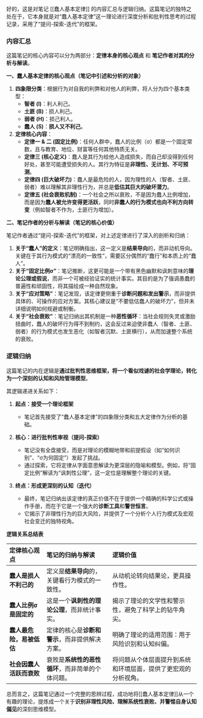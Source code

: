 好的，这是对笔记 [[蠢人基本定律]] 的内容汇总与逻辑归纳。这篇笔记的独特之处在于，它本身就是对“蠢人基本定律”这一理论进行深度分析和批判性思考的过程记录，采用了“提问-探索-迭代”的框架。

### 内容汇总

这篇笔记的核心内容可以分为两部分：**定律本身的核心观点** 和 **笔记作者对其的分析与解读**。

**一、蠢人基本定律的核心观点（笔记中引述和分析的对象）**

1.  **四象限分类**：根据行为对自我的利弊和对他人的利弊，将人分为四个基本类型：
    *   **智者 (I)**：利人利己。
    *   **土匪 (B)**：损人利己。
    *   **弱者 (H)**：损己利人。
    *   **蠢人 (S)**：**损人又不利己**。
2.  **定律核心内容**：
    *   **定律一 & 二 (固定比例)**：任何人群中，蠢人的比例（σ）都是一个固定常数，且与教育、地位、财富等任何其他特质无关。
    *   **定律三 (核心定义)**：蠢人是其行为给他人造成损失，而自己却没得到任何好处，甚至可能遭受损失的人。其行为特征是**非理性、无计划、不可预测**。
    *   **定律四 (巨大破坏力)**：蠢人是最危险的人，因为理性的人（智者、土匪、弱者）难以理解其非理性行为，并总是**低估其巨大的破坏潜力**。
    *   **定律五 (社会衰败机制)**：一个社会之所以衰败，不是因为蠢人比例增加，而是因为**蠢人被允许变得更活跃**，同时**非蠢人的行为模式也向不利方向转变**（例如智者不作为，土匪行为增加）。

**二、笔记作者的分析与解读（笔记的核心价值）**

笔记作者通过“提问-探索-迭代”的框架，对上述定律进行了深入的剖析和归纳：

1.  **关于“蠢人”的定义**：笔记明确指出，这一定义是**结果导向**的，而非动机导向。关键在于其行为模式的“漂亮的一致性”，需要区分偶然的“蠢行”和本质上的“蠢人”。
2.  **关于“固定比例σ”**：笔记推断，这更可能是一个带有黑色幽默和讽刺意味的**理论公理或假说**，而非一个可被经验证实的统计事实。其目的是为了强调愚蠢的普遍性和顽固性，将其描绘成一种自然现象。
3.  **关于“应对策略”**：笔记发现，该定律更侧重于**诊断问题和发出警示**，而非提供具体的、可操作的应对方案。其核心建议是“不要低估蠢人的破坏力”，但并未详细说明如何规避或制衡。
4.  **关于“社会衰败”**：笔记归纳出其机制是一种**恶性循环**：当社会规则失灵或激励扭曲时，蠢人的破坏行为得不到制约，这会反过来迫使非蠢人（智者、土匪、弱者）的行为模式也发生恶化（如智者沉默、土匪横行），从而加速整个系统的衰败。

### 逻辑归纳

这篇笔记的内在逻辑是**通过批判性思维框架，将一个看似戏谑的社会学理论，转化为一个深刻的认知和风险管理模型**。

其逻辑递进关系如下：

1.  **起点：接受一个理论框架**
    *   笔记首先接受了“蠢人基本定律”的四象限分类和五大定律作为分析的基础。

2.  **核心：进行批判性审视（提问-探索）**
    *   笔记没有全盘接受，而是对理论的模糊地带和前提假设（如“如何识别”、“σ为何固定”）发起了挑战。
    *   通过探索，它将定律从字面意思解读为更深层的隐喻和模型。例如，将“固定比例”解读为“讽刺性公理”，这一定位是理解整个理论的关键。

3.  **终点：形成更深刻的认知（迭代）**
    *   最终，笔记归纳出该定律的真正价值不在于提供一个精确的科学公式或操作手册，而在于它是一个强大的**诊断工具**和**警世恒言**。
    *   它揭示了非理性行为的巨大风险，并提供了一个分析个人行为模式及宏观社会变迁的独特视角。

**逻辑关系总结表**

| 定律核心观点 | 笔记的归纳与解读 | 逻辑价值 |
| :--- | :--- | :--- |
| **蠢人是损人不利己的** | 定义是**结果导向**的，关键看行为模式的一致性。 | 从动机论转向结果论，更具操作性。 |
| **蠢人比例σ是固定的** | 这是一个**讽刺性的理论公理**，而非统计事实。 | 揭示了理论的文学性和警示性，避免了科学上的钻牛角尖。 |
| **蠢人最危险，易被低估** | 定律的核心是**诊断和警示**，而非提供解决方案。 | 明确了理论的适用范围：用于风险识别和认知纠偏。 |
| **社会因蠢人活跃而衰败** | 衰败是**系统性的恶性循环**，而非简单的个体问题。 | 将问题从个体层面提升到系统和环境层面，提供了更宏观的分析视角。 |

总而言之，这篇笔记通过一个完整的思辨过程，成功地将[[蠢人基本定律]]从一个有趣的理论，提炼成一个关于**识别非理性风险、理解系统性衰败、并警惕自身认知偏见**的深刻思维模型。